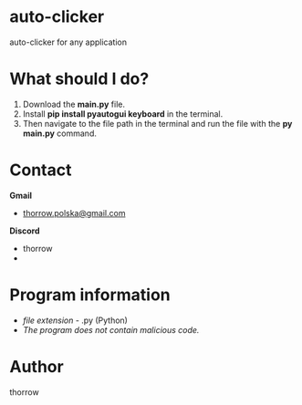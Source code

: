 # auto-clicker
auto-clicker for any application

# What should I do? #
1. Download the **main.py** file.
2. Install **pip install pyautogui keyboard** in the terminal.
3. Then navigate to the file path in the terminal and run the file with the **py main.py** command.

# Contact #
**Gmail**
  - thorrow.polska@gmail.com

**Discord**
  - thorrow
  - 
# Program information #
- *file extension* - .py (Python)
- *The program does not contain malicious code.*
# Author #
thorrow
